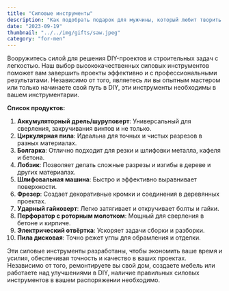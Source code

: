 ```yaml
---
title: "Силовые инструменты"
description: "Как подобрать подарок для мужчины, который любит творить и строить"
date: "2023-09-19"
thumbnail: "../../img/gifts/saw.jpeg"
category: "for-men"
---
```

Вооружитесь силой для решения DIY-проектов и строительных задач с легкостью. Наш выбор высококачественных силовых инструментов поможет вам завершить проекты эффективно и с профессиональными результатами. Независимо от того, являетесь ли вы опытным мастером или только начинаете свой путь в DIY, эти инструменты необходимы в вашем инструментарии.

**Список продуктов:**
1. **Аккумуляторный дрель/шуруповерт**: Универсальный для сверления, закручивания винтов и не только.
2. **Циркулярная пила**: Идеальна для точных и чистых разрезов в разных материалах.
3. **Болгарка**: Отлично подходит для резки и шлифовки металла, кафеля и бетона.
4. **Лобзик**: Позволяет делать сложные разрезы и изгибы в дереве и других материалах.
5. **Шлифовальная машина**: Быстро и эффективно выравнивает поверхности.
6. **Фрезер**: Создает декоративные кромки и соединения в деревянных проектах.
7. **Ударный гайковерт**: Легко затягивает и откручивает болты и гайки.
8. **Перфоратор с роторным молотком**: Мощный для сверления в бетоне и кирпиче.
9. **Электрический отвёртка**: Ускоряет задачи сборки и разборки.
10. **Пила дисковая**: Точно режет углы для обрамления и отделки.

Эти силовые инструменты разработаны, чтобы экономить ваше время и усилия, обеспечивая точность и качество в ваших проектах. Независимо от того, ремонтируете вы свой дом, создаете мебель или работаете над улучшениями в DIY, наличие правильных силовых инструментов в вашем распоряжении необходимо.

